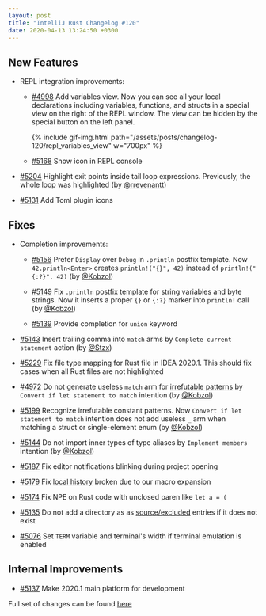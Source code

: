 ```yaml
---
layout: post
title: "IntelliJ Rust Changelog #120"
date: 2020-04-13 13:24:50 +0300
---
```



## New Features

* REPL integration improvements:
    * [#4998] Add variables view.
    Now you can see all your local declarations including variables, functions, and structs
    in a special view on the right of the REPL window. The view can be hidden by the special button on the left panel.
    
        {% include gif-img.html path="/assets/posts/changelog-120/repl_variables_view" w="700px" %}

    * [#5168] Show icon in REPL console

* [#5204] Highlight exit points inside tail loop expressions. Previously, the whole loop was highlighted  (by [@rrevenantt])

* [#5131] Add Toml plugin icons


## Fixes

* Completion improvements:
    * [#5156] Prefer `Display` over `Debug` in `.println` postfix template.
    Now `42.println<Enter>` creates `println!("{}", 42)` instead of `println!("{:?}", 42)` (by [@Kobzol])

    * [#5149] Fix `.println` postfix template for string variables and byte strings.
    Now it inserts a proper `{}` or `{:?}` marker into `println!` call (by [@Kobzol])
        
    * [#5139] Provide completion for `union` keyword

* [#5143] Insert trailing comma into `match` arms by `Complete current statement` action (by [@Stzx])

* [#5229] Fix file type mapping for Rust file in IDEA 2020.1. This should fix cases when all Rust files are not highlighted

* [#4972] Do not generate useless `match` arm for [irrefutable patterns](https://doc.rust-lang.org/book/ch18-02-refutability.html) by `Convert if let statement to match` intention (by [@Kobzol])
  
* [#5199] Recognize irrefutable constant patterns.
Now `Convert if let statement to match` intention does not add useless `_` arm when matching a struct or single-element enum (by [@Kobzol])

* [#5144] Do not import inner types of type aliases by `Implement members` intention (by [@Kobzol])

* [#5187] Fix editor notifications blinking during project opening

* [#5179] Fix [local history](https://www.jetbrains.com/help/idea/local-history.html) broken due to our macro expansion

* [#5174] Fix NPE on Rust code with unclosed paren like `let a = (`

* [#5135] Do not add a directory as as [source/excluded](https://www.jetbrains.com/help/idea/content-roots.html) entries if it does not exist

* [#5076] Set `TERM` variable and terminal's width if terminal emulation is enabled

## Internal Improvements

* [#5137] Make 2020.1 main platform for development

Full set of changes can be found [here](https://github.com/intellij-rust/intellij-rust/milestone/28?closed=1)

[@rrevenantt]: https://github.com/rrevenantt
[@Kobzol]: https://github.com/Kobzol
[@Stzx]: https://github.com/Stzx


[#4972]: https://github.com/intellij-rust/intellij-rust/pull/4972
[#4998]: https://github.com/intellij-rust/intellij-rust/pull/4998
[#5076]: https://github.com/intellij-rust/intellij-rust/pull/5076
[#5131]: https://github.com/intellij-rust/intellij-rust/pull/5131
[#5135]: https://github.com/intellij-rust/intellij-rust/pull/5135
[#5137]: https://github.com/intellij-rust/intellij-rust/pull/5137
[#5139]: https://github.com/intellij-rust/intellij-rust/pull/5139
[#5143]: https://github.com/intellij-rust/intellij-rust/pull/5143
[#5144]: https://github.com/intellij-rust/intellij-rust/pull/5144
[#5149]: https://github.com/intellij-rust/intellij-rust/pull/5149
[#5156]: https://github.com/intellij-rust/intellij-rust/pull/5156
[#5168]: https://github.com/intellij-rust/intellij-rust/pull/5168
[#5174]: https://github.com/intellij-rust/intellij-rust/pull/5174
[#5179]: https://github.com/intellij-rust/intellij-rust/pull/5179
[#5187]: https://github.com/intellij-rust/intellij-rust/pull/5187
[#5199]: https://github.com/intellij-rust/intellij-rust/pull/5199
[#5204]: https://github.com/intellij-rust/intellij-rust/pull/5204
[#5229]: https://github.com/intellij-rust/intellij-rust/pull/5229